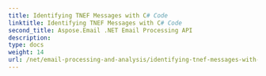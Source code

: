 ```yaml
---
title: Identifying TNEF Messages with C# Code
linktitle: Identifying TNEF Messages with C# Code
second_title: Aspose.Email .NET Email Processing API
description: 
type: docs
weight: 14
url: /net/email-processing-and-analysis/identifying-tnef-messages-with-csharp-code/
---
```

